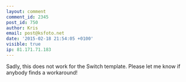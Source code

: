 ```yaml
---
layout: comment
comment_id: 2345
post_id: 750
author: Kris
email: post@ksfoto.net
date: '2015-02-18 21:54:05 +0100'
visible: true
ip: 81.171.71.183
---
```

Sadly, this does not work for the Switch template. Please let me know if anybody finds a workaround!
